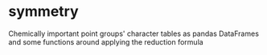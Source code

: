 # symmetry
Chemically important point groups' character tables as pandas DataFrames and some functions around applying the reduction formula
